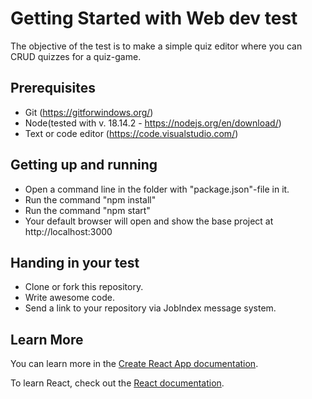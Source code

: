 # Getting Started with Web dev test

The objective of the test is to make a simple quiz editor where you can CRUD quizzes for a quiz-game.

## Prerequisites

 * Git (https://gitforwindows.org/)
 * Node(tested with v. 18.14.2 - https://nodejs.org/en/download/)
 * Text or code editor (https://code.visualstudio.com/)
 
## Getting up and running

 * Open a command line in the folder with "package.json"-file in it.
 * Run the command "npm install"
 * Run the command "npm start"
 * Your default browser will open and show the base project at http://localhost:3000

## Handing in your test

 * Clone or fork this repository.
 * Write awesome code.
 * Send a link to your repository via JobIndex message system.

## Learn More

You can learn more in the [Create React App documentation](https://facebook.github.io/create-react-app/docs/getting-started).

To learn React, check out the [React documentation](https://reactjs.org/).
